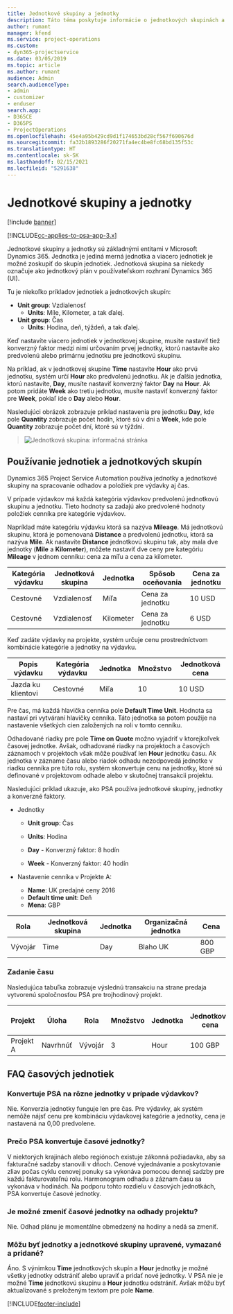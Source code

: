 ```yaml
---
title: Jednotkové skupiny a jednotky
description: Táto téma poskytuje informácie o jednotkových skupinách a jednotkách.
author: rumant
manager: kfend
ms.service: project-operations
ms.custom:
- dyn365-projectservice
ms.date: 03/05/2019
ms.topic: article
ms.author: rumant
audience: Admin
search.audienceType:
- admin
- customizer
- enduser
search.app:
- D365CE
- D365PS
- ProjectOperations
ms.openlocfilehash: 45e4a95b429cd9d1f174653bd28cf567f690676d
ms.sourcegitcommit: fa32b1893286f20271fa4ec4be8fc68bd135f53c
ms.translationtype: HT
ms.contentlocale: sk-SK
ms.lasthandoff: 02/15/2021
ms.locfileid: "5291638"
---
```

# <a name="unit-groups-and-units"></a>Jednotkové skupiny a jednotky

[!include [banner](../includes/psa-now-project-operations.md)]

[!INCLUDE[cc-applies-to-psa-app-3.x](../includes/cc-applies-to-psa-app-3x.md)]

Jednotkové skupiny a jednotky sú základnými entitami v Microsoft Dynamics 365. Jednotka je jediná merná jednotka a viacero jednotiek je možné zoskupiť do skupín jednotiek. Jednotková skupina sa niekedy označuje ako jednotkový plán v používateľskom rozhraní Dynamics 365 (UI). 

Tu je niekoľko príkladov jednotiek a jednotkových skupín:
 
- **Unit group**: Vzdialenosť 
    - **Units**: Míle, Kilometer, a tak ďalej.
- **Unit group**: Čas
    - **Units**: Hodina, deň, týždeň, a tak ďalej. 

Keď nastavíte viacero jednotiek v jednotkovej skupine, musíte nastaviť tiež konverzný faktor medzi nimi určovaním prvej jednotky, ktorú nastavíte ako predvolenú alebo primárnu jednotku pre jednotkovú skupinu. 

Na príklad, ak v jednotkovej skupine **Time** nastavíte **Hour** ako prvú jednotku, systém určí **Hour** ako predvolenú jednotku. Ak je ďalšia jednotka, ktorú nastavíte, **Day**, musíte nastaviť konverzný faktor **Day** na **Hour**. Ak potom pridáte **Week** ako tretiu jednotku, musíte nastaviť konverzný faktor pre **Week**, pokiaľ ide o **Day** alebo **Hour**. 

Nasledujúci obrázok zobrazuje príklad nastavenia pre jednotku **Day**, kde pole **Quantity** zobrazuje počet hodín, ktoré sú v dni a **Week**, kde pole **Quantity** zobrazuje počet dní, ktoré sú v týždni.

> ![Jednotková skupina: informačná stránka](media/advanced-2.png)

## <a name="using-units-and-unit-groups"></a>Používanie jednotiek a jednotkových skupín

Dynamics 365 Project Service Automation používa jednotky a jednotkové skupiny na spracovanie odhadov a položiek pre výdavky aj čas. 

V prípade výdavkov má každá kategória výdavkov predvolenú jednotkovú skupinu a jednotku. Tieto hodnoty sa zadajú ako predvolené hodnoty položiek cenníka pre kategórie výdavkov. 

Napríklad máte kategóriu výdavku ktorá sa nazýva **Mileage**. Má jednotkovú skupinu, ktorá je pomenovaná **Distance** a predvolenú jednotku, ktorá sa nazýva **Mile**. Ak nastavíte **Distance** jednotkovú skupinu tak, aby mala dve jednotky (**Mile** a **Kilometer**), môžete nastaviť dve ceny pre kategóriu **Mileage** v jednom cenníku: cena za míľu a cena za kilometer.

| Kategória výdavku  | Jednotková skupina  | Jednotka      | Spôsob oceňovania  | Cena za jednotku  |
|-------------------|---------------|-----------|-------------------|-------------------|
| Cestovné           | Vzdialenosť      | Míľa      | Cena za jednotku    | 10 USD            |
| Cestovné           | Vzdialenosť      | Kilometer | Cena za jednotku    |  6 USD            |

Keď zadáte výdavky na projekte, systém určuje cenu prostredníctvom kombinácie kategórie a jednotky na výdavku. 

| Popis výdavku        | Kategória výdavku  | Jednotka  | Množstvo  | Jednotková cena   |
|----------------------------|---------------------|-------|-----------|----------------|
| Jazda ku klientovi | Cestovné             | Míľa  | 10        | 10 USD         |

Pre čas, má každá hlavička cenníka pole **Default Time Unit**. Hodnota sa nastaví pri vytváraní hlavičky cenníka. Táto jednotka sa potom použije na nastavenie všetkých cien založených na roli v tomto cenníku.

Odhadované riadky pre pole **Time on Quote** možno vyjadriť v ktorejkoľvek časovej jednotke. Avšak, odhadované riadky na projektoch a časových záznamoch v projektoch však môže používať len **Hour** jednotku času. Ak jednotka v zázname času alebo riadok odhadu nezodpovedá jednotke v riadku cenníka pre túto rolu, systém skonvertuje cenu na jednotky, ktoré sú definované v projektovom odhade alebo v skutočnej transakcii projektu.

Nasledujúci príklad ukazuje, ako PSA používa jednotkové skupiny, jednotky a konverzné faktory.
- Jednotky

   - **Unit group**: Čas 
   - **Units**: Hodina 
    
    - **Day** - Konverzný faktor: 8 hodín       
    - **Week** - Konverzný faktor: 40 hodín  
        
- Nastavenie cenníka v Projekte A:

    - **Name**: UK predajné ceny 2016 
    - **Default time unit**: Deň 
    - **Mena**: GBP

| Rola      | Jednotková skupina | Jednotka | Organizačná jednotka | Cena   |
|-----------|------------|------|---------------------|---------|
| Vývojár | Time       | Day  | Blaho UK          | 800 GBP |

### <a name="time-entry"></a>Zadanie času

Nasledujúca tabuľka zobrazuje výslednú transakciu na strane predaja vytvorenú spoločnosťou PSA pre trojhodinový projekt.


| Projekt   | Úloha    | Rola      | Množstvo | Jednotka  | Jednotková cena | Suma nevyfakturovaného predaja |
|-----------|---------|-----------|----------|-------|------------|-----------------------|
| Projekt A | Navrhnúť  | Vývojár | 3        | Hour  | 100 GBP    | 300 GBP               |

## <a name="time-unit-faq"></a>FAQ časových jednotiek

### <a name="does-psa-convert-to-different-units-in-the-case-of-expenses"></a>Konvertuje PSA na rôzne jednotky v prípade výdavkov?
Nie. Konverzia jednotky funguje len pre čas. Pre výdavky, ak systém nemôže nájsť cenu pre kombináciu výdavkovej kategórie a jednotky, cena je nastavená na 0,00 predvolene.

### <a name="why-does-psa-convert-time-units"></a>Prečo PSA konvertuje časové jednotky?
V niektorých krajinách alebo regiónoch existuje zákonná požiadavka, aby sa fakturačné sadzby stanovili v dňoch. Cenové vyjednávanie a poskytovanie zliav počas cyklu cenovej ponuky sa vykonáva pomocou dennej sadzby pre každú fakturovateľnú rolu. Harmonogram odhadu a záznam času sa vykonáva v hodinách. Na podporu tohto rozdielu v časových jednotkách, PSA konvertuje časové jednotky.

### <a name="can-time-units-be-changed-on-project-estimates"></a>Je možné zmeniť časové jednotky na odhady projektu?
Nie. Odhad plánu je momentálne obmedzený na hodiny a nedá sa zmeniť.

### <a name="can-units-and-unit-groups-be-edited-deleted-and-added"></a>Môžu byť jednotky a jednotkové skupiny upravené, vymazané a pridané?
Áno. S výnimkou **Time** jednotkových skupín a **Hour** jednotky je možné všetky jednotky odstrániť alebo upraviť a pridať nové jednotky. V PSA nie je možné **Time** jednotkovú skupinu a **Hour** jednotku odstrániť. Avšak môžu byť aktualizované s preloženým textom pre pole **Name**.


[!INCLUDE[footer-include](../includes/footer-banner.md)]